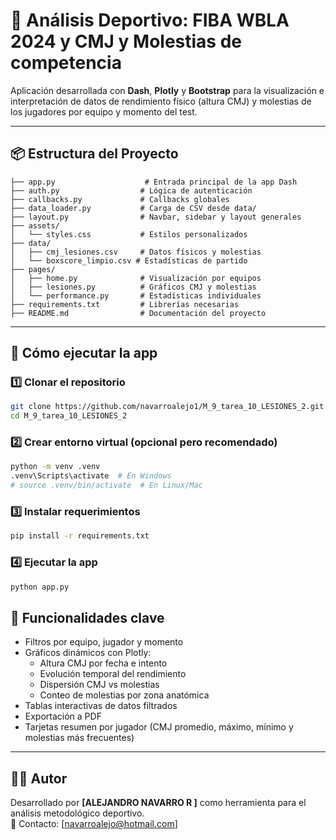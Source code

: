 # 🏀 Análisis Deportivo: FIBA WBLA 2024  y CMJ y Molestias de competencia

Aplicación desarrollada con **Dash**, **Plotly** y **Bootstrap** para la visualización e interpretación de datos de rendimiento físico (altura CMJ) y molestias de los jugadores por equipo y momento del test.

---

## 📦 Estructura del Proyecto

```
├── app.py                    # Entrada principal de la app Dash
├── auth.py                  # Lógica de autenticación
├── callbacks.py             # Callbacks globales 
├── data_loader.py           # Carga de CSV desde data/
├── layout.py                # Navbar, sidebar y layout generales
├── assets/
│   └── styles.css           # Estilos personalizados 
├── data/
│   ├── cmj_lesiones.csv     # Datos físicos y molestias
│   └── boxscore_limpio.csv # Estadísticas de partido
├── pages/
│   ├── home.py              # Visualización por equipos
│   ├── lesiones.py          # Gráficos CMJ y molestias
│   └── performance.py       # Estadísticas individuales
├── requirements.txt         # Librerías necesarias
├── README.md                # Documentación del proyecto
```

---

## 🚀 Cómo ejecutar la app

### 1️⃣ Clonar el repositorio

```bash
git clone https://github.com/navarroalejo1/M_9_tarea_10_LESIONES_2.git
cd M_9_tarea_10_LESIONES_2
```

### 2️⃣ Crear entorno virtual (opcional pero recomendado)

```bash
python -m venv .venv
.venv\Scripts\activate  # En Windows
# source .venv/bin/activate  # En Linux/Mac
```

### 3️⃣ Instalar requerimientos

```bash
pip install -r requirements.txt
```

### 4️⃣ Ejecutar la app

```bash
python app.py
```

## 🧠 Funcionalidades clave

- Filtros por equipo, jugador y momento
- Gráficos dinámicos con Plotly:
  - Altura CMJ por fecha e intento
  - Evolución temporal del rendimiento
  - Dispersión CMJ vs molestias
  - Conteo de molestias por zona anatómica
- Tablas interactivas de datos filtrados
- Exportación a PDF
- Tarjetas resumen por jugador (CMJ promedio, máximo, mínimo y molestias más frecuentes)

---

## 👨‍💻 Autor

Desarrollado por **[ALEJANDRO NAVARRO R ]** como herramienta para el análisis metodológico deportivo.  
📧 Contacto: [navarroalejo@hotmail.com]
